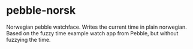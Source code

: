 pebble-norsk
============

Norwegian pebble watchface. Writes the current time in plain norwegian. Based on the fuzzy time example watch app from Pebble, but without fuzzying the time.

